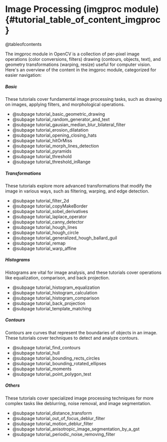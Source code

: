 Image Processing (imgproc module) {#tutorial_table_of_content_imgproc}
=================================

@tableofcontents

The imgproc module in OpenCV is a collection of per-pixel image operations (color conversions, filters) drawing (contours, objects, text), and
geometry transformations (warping, resize) useful for computer vision.
Here's an overview of the content in the imgproc module, categorized for easier navigation:

##### Basic
These tutorials cover fundamental image processing tasks, such as drawing on images, applying filters, and morphological operations.

-   @subpage tutorial_basic_geometric_drawing
-   @subpage tutorial_random_generator_and_text
-   @subpage tutorial_gausian_median_blur_bilateral_filter
-   @subpage tutorial_erosion_dilatation
-   @subpage tutorial_opening_closing_hats
-   @subpage tutorial_hitOrMiss
-   @subpage tutorial_morph_lines_detection
-   @subpage tutorial_pyramids
-   @subpage tutorial_threshold
-   @subpage tutorial_threshold_inRange

##### Transformations
These tutorials explore more advanced transformations that modify the image in various ways, such as filtering, warping, and edge detection.

-   @subpage tutorial_filter_2d
-   @subpage tutorial_copyMakeBorder
-   @subpage tutorial_sobel_derivatives
-   @subpage tutorial_laplace_operator
-   @subpage tutorial_canny_detector
-   @subpage tutorial_hough_lines
-   @subpage tutorial_hough_circle
-   @subpage tutorial_generalized_hough_ballard_guil
-   @subpage tutorial_remap
-   @subpage tutorial_warp_affine

##### Histograms
Histograms are vital for image analysis, and these tutorials cover operations like equalization, comparison, and back projection.

-   @subpage tutorial_histogram_equalization
-   @subpage tutorial_histogram_calculation
-   @subpage tutorial_histogram_comparison
-   @subpage tutorial_back_projection
-   @subpage tutorial_template_matching

##### Contours
Contours are curves that represent the boundaries of objects in an image. These tutorials cover techniques to detect and analyze contours.

-   @subpage tutorial_find_contours
-   @subpage tutorial_hull
-   @subpage tutorial_bounding_rects_circles
-   @subpage tutorial_bounding_rotated_ellipses
-   @subpage tutorial_moments
-   @subpage tutorial_point_polygon_test

##### Others
These tutorials cover specialized image processing techniques for more complex tasks like deblurring, noise removal, and image segmentation.

-   @subpage tutorial_distance_transform
-   @subpage tutorial_out_of_focus_deblur_filter
-   @subpage tutorial_motion_deblur_filter
-   @subpage tutorial_anisotropic_image_segmentation_by_a_gst
-   @subpage tutorial_periodic_noise_removing_filter
